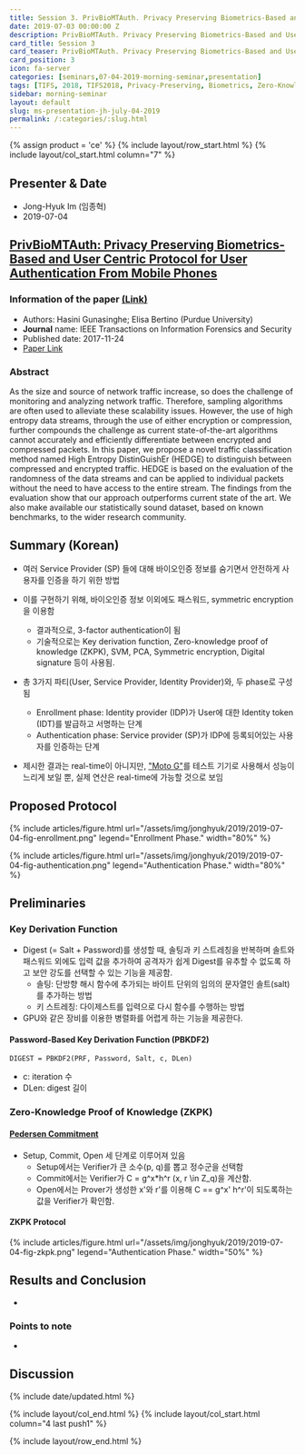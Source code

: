 ```yaml
---
title: Session 3. PrivBioMTAuth. Privacy Preserving Biometrics-Based and User Centric Protocol for User Authentication From Mobile Phones
date: 2019-07-03 00:00:00 Z
description: PrivBioMTAuth. Privacy Preserving Biometrics-Based and User Centric Protocol for User Authentication From Mobile Phones
card_title: Session 3
card_teaser: PrivBioMTAuth. Privacy Preserving Biometrics-Based and User Centric Protocol for User Authentication From Mobile Phones
card_position: 3
icon: fa-server
categories: [seminars,07-04-2019-morning-seminar,presentation]
tags: [TIFS, 2018, TIFS2018, Privacy-Preserving, Biometrics, Zero-Knowledge, Proof-Of-Knowledge, Key-Derivation]
sidebar: morning-seminar
layout: default
slug: ms-presentation-jh-july-04-2019
permalink: /:categories/:slug.html
---
```


{% assign product = 'ce' %}
{% include layout/row_start.html %}
{% include layout/col_start.html column="7" %}

## Presenter & Date
+ Jong-Hyuk Im (임종혁)
+ 2019-07-04

## [PrivBioMTAuth: Privacy Preserving Biometrics-Based and User Centric Protocol for User Authentication From Mobile Phones](https://inhaucs.github.io/seminars/07-01-2019-morning-seminar/presentation/ms-presentation-hy-july-01-2019.html)

### Information of the paper [(Link)](https://ieeexplore.ieee.org/document/8691576)
+ Authors: Hasini Gunasinghe; Elisa Bertino (Purdue University)
+ **Journal** name: IEEE Transactions on Information Forensics and Security
+ Published date: 2017-11-24 
+ [Paper Link](https://ieeexplore.ieee.org/stamp/stamp.jsp?tp=&arnumber=8119873)


### Abstract
As the size and source of network traffic increase, so does the challenge of monitoring and analyzing network traffic. Therefore, sampling algorithms are often used to alleviate these scalability issues. However, the use of high entropy data streams, through the use of either encryption or compression, further compounds the challenge as current state-of-the-art algorithms cannot accurately and efficiently differentiate between encrypted and compressed packets. In this paper, we propose a novel traffic classification method named High Entropy DistinGuishEr (HEDGE) to distinguish between compressed and encrypted traffic. HEDGE is based on the evaluation of the randomness of the data streams and can be applied to individual packets without the need to have access to the entire stream. The findings from the evaluation show that our approach outperforms current state of the art. We also make available our statistically sound dataset, based on known benchmarks, to the wider research community.


## Summary (Korean)

+ 여러 Service Provider (SP) 들에 대해 바이오인증 정보를 숨기면서 안전하게 사용자를 인증을 하기 위한 방법

+ 이를 구현하기 위해, 바이오인증 정보 이외에도 패스워드, symmetric encryption을 이용함

  + 결과적으로, 3-factor authentication이 됨
  + 기술적으로는 Key derivation function, Zero-knowledge proof of knowledge (ZKPK), SVM, PCA, Symmetric encryption, Digital signature 등이 사용됨.

+ 총 3가지 파티(User, Service Provider, Identity Provider)와, 두 phase로 구성됨

  + Enrollment phase: Identity provider (IDP)가 User에 대한 Identity token (IDT)를 발급하고 서명하는 단계
  + Authentication phase: Service provider (SP)가 IDP에 등록되어있는 사용자를 인증하는 단계

+ 제시한 결과는 real-time이 아니지만, ["Moto G"](https://www.gsmarena.com/motorola_moto_g-5831.php)를 테스트 기기로 사용해서 성능이 느리게 보일 뿐, 실제 연산은 real-time에 가능할 것으로 보임

  

## Proposed Protocol
{% include articles/figure.html url="/assets/img/jonghyuk/2019/2019-07-04-fig-enrollment.png" legend="Enrollment Phase." width="80%" %}



{% include articles/figure.html url="/assets/img/jonghyuk/2019/2019-07-04-fig-authentication.png" legend="Authentication Phase." width="80%" %}




## Preliminaries

### Key Derivation Function

+ Digest (= Salt + Password)를 생성할 때, 솔팅과 키 스트레칭을 반복하며 솔트와 패스워드 외에도 입력 값을 추가하여 공격자가 쉽게 Digest를 유추할 수 없도록 하고 보안 강도를 선택할 수 있는 기능을 제공함.
  + 솔팅: 단방향 해시 함수에 추가되는 바이트 단위의 임의의 문자열인 솔트(salt)를 추가하는 방법
  + 키 스트레칭: 다이제스트를 입력으로 다시 함수를 수행하는 방법
+ GPU와 같은 장비를 이용한 병렬화를 어렵게 하는 기능을 제공한다.

#### Password-Based Key Derivation Function (PBKDF2)

`DIGEST = PBKDF2(PRF, Password, Salt, c, DLen)`

+ c: iteration 수
+ DLen: digest 길이



### Zero-Knowledge Proof of Knowledge (ZKPK)

#### [Pedersen Commitment](https://www.cs.cornell.edu/courses/cs754/2001fa/129.PDF)

+ Setup, Commit, Open 세 단계로 이루어져 있음
  + Setup에서는 Verifier가 큰 소수(p, q)를 뽑고 정수군을 선택함
  + Commit에서는 Verifier가 C = g^x*h^r   (x, r \in Z_q)을 계산함.
  + Open에서는 Prover가 생성한 x'와 r'를 이용해 C == g^x' h^r'이 되도록하는 값을 Verifier가 확인함.

#### ZKPK Protocol

{% include articles/figure.html url="/assets/img/jonghyuk/2019/2019-07-04-fig-zkpk.png" legend="Authentication Phase." width="50%" %}



## Results and Conclusion

+ 

### Points to note

+ 

## Discussion


{% include date/updated.html %}

{% include layout/col_end.html %}
{% include layout/col_start.html column="4 last push1" %}

{% include layout/row_end.html %}
